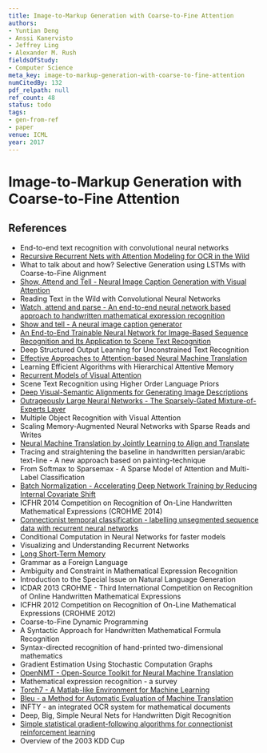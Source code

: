 ```yaml
---
title: Image-to-Markup Generation with Coarse-to-Fine Attention
authors:
- Yuntian Deng
- Anssi Kanervisto
- Jeffrey Ling
- Alexander M. Rush
fieldsOfStudy:
- Computer Science
meta_key: image-to-markup-generation-with-coarse-to-fine-attention
numCitedBy: 132
pdf_relpath: null
ref_count: 48
status: todo
tags:
- gen-from-ref
- paper
venue: ICML
year: 2017
---
```


# Image-to-Markup Generation with Coarse-to-Fine Attention

## References

- End-to-end text recognition with convolutional neural networks
- [Recursive Recurrent Nets with Attention Modeling for OCR in the Wild](./recursive-recurrent-nets-with-attention-modeling-for-ocr-in-the-wild.md)
- What to talk about and how? Selective Generation using LSTMs with Coarse-to-Fine Alignment
- [Show, Attend and Tell - Neural Image Caption Generation with Visual Attention](./show-attend-and-tell-neural-image-caption-generation-with-visual-attention.md)
- Reading Text in the Wild with Convolutional Neural Networks
- [Watch, attend and parse - An end-to-end neural network based approach to handwritten mathematical expression recognition](./watch-attend-and-parse-an-end-to-end-neural-network-based-approach-to-handwritten-mathematical-expression-recognition.md)
- [Show and tell - A neural image caption generator](./show-and-tell-a-neural-image-caption-generator.md)
- [An End-to-End Trainable Neural Network for Image-Based Sequence Recognition and Its Application to Scene Text Recognition](./an-end-to-end-trainable-neural-network-for-image-based-sequence-recognition-and-its-application-to-scene-text-recognition.md)
- Deep Structured Output Learning for Unconstrained Text Recognition
- [Effective Approaches to Attention-based Neural Machine Translation](./effective-approaches-to-attention-based-neural-machine-translation.md)
- Learning Efficient Algorithms with Hierarchical Attentive Memory
- [Recurrent Models of Visual Attention](./recurrent-models-of-visual-attention.md)
- Scene Text Recognition using Higher Order Language Priors
- [Deep Visual-Semantic Alignments for Generating Image Descriptions](./deep-visual-semantic-alignments-for-generating-image-descriptions.md)
- [Outrageously Large Neural Networks - The Sparsely-Gated Mixture-of-Experts Layer](./outrageously-large-neural-networks-the-sparsely-gated-mixture-of-experts-layer.md)
- Multiple Object Recognition with Visual Attention
- Scaling Memory-Augmented Neural Networks with Sparse Reads and Writes
- [Neural Machine Translation by Jointly Learning to Align and Translate](./neural-machine-translation-by-jointly-learning-to-align-and-translate.md)
- Tracing and straightening the baseline in handwritten persian/arabic text-line - A new approach based on painting-technique
- From Softmax to Sparsemax - A Sparse Model of Attention and Multi-Label Classification
- [Batch Normalization - Accelerating Deep Network Training by Reducing Internal Covariate Shift](./batch-normalization-accelerating-deep-network-training-by-reducing-internal-covariate-shift.md)
- ICFHR 2014 Competition on Recognition of On-Line Handwritten Mathematical Expressions (CROHME 2014)
- [Connectionist temporal classification - labelling unsegmented sequence data with recurrent neural networks](./connectionist-temporal-classification-labelling-unsegmented-sequence-data-with-recurrent-neural-networks.md)
- Conditional Computation in Neural Networks for faster models
- Visualizing and Understanding Recurrent Networks
- [Long Short-Term Memory](./long-short-term-memory.md)
- Grammar as a Foreign Language
- Ambiguity and Constraint in Mathematical Expression Recognition
- Introduction to the Special Issue on Natural Language Generation
- ICDAR 2013 CROHME - Third International Competition on Recognition of Online Handwritten Mathematical Expressions
- ICFHR 2012 Competition on Recognition of On-Line Mathematical Expressions (CROHME 2012)
- Coarse-to-Fine Dynamic Programming
- A Syntactic Approach for Handwritten Mathematical Formula Recognition
- Syntax-directed recognition of hand-printed two-dimensional mathematics
- Gradient Estimation Using Stochastic Computation Graphs
- [OpenNMT - Open-Source Toolkit for Neural Machine Translation](./opennmt-open-source-toolkit-for-neural-machine-translation.md)
- Mathematical expression recognition - a survey
- [Torch7 - A Matlab-like Environment for Machine Learning](./torch7-a-matlab-like-environment-for-machine-learning.md)
- [Bleu - a Method for Automatic Evaluation of Machine Translation](./bleu-a-method-for-automatic-evaluation-of-machine-translation.md)
- INFTY - an integrated OCR system for mathematical documents
- Deep, Big, Simple Neural Nets for Handwritten Digit Recognition
- [Simple statistical gradient-following algorithms for connectionist reinforcement learning](./simple-statistical-gradient-following-algorithms-for-connectionist-reinforcement-learning.md)
- Overview of the 2003 KDD Cup
